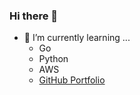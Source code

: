 ### Hi there 👋


- 🌱 I’m currently learning ...
  - Go
  - Python
  - AWS
  -  [GitHub Portfolio](https://github.com/lll-lll-lll-lll?tab=repositories&q=portfolio&type=&language=&sort=)
